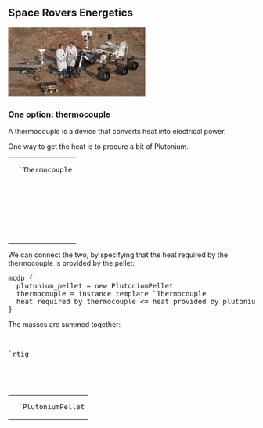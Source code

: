 
## Space Rovers Energetics


<img src="space_rovers.small.jpg" style='width: 20em'/>

### One option: thermocouple

A thermocouple is a device that converts heat into electrical power.

<table><tr><td>
    <pre class="mcdp" id="Thermocouple" label='Thermocouple.mcdp'/>
</td><td>
    <pre class="ndp_graph_templatized_labeled"
        style='height: 10em'
        >`Thermocouple</pre>
</pre></td></tr>

One way to get the heat is to procure a bit of Plutonium.

<table><tr><td>
    <pre class="mcdp" id="PlutoniumPellet" label='PlutoniumPellet.mcdp'/>
</td><td>
    <pre class="ndp_graph_templatized_labeled"
        style='sheight: 10em'
        >`PlutoniumPellet</pre>
</pre></td></tr>

We can connect the two, by specifying that the heat required by the 
thermocouple is provided by the pellet:

<p><pre class="ndp_graph_enclosed" id="plutonium_plus_thermocouple" enclosed="false">mcdp {
  plutonium_pellet = new PlutoniumPellet
  thermocouple = instance template `Thermocouple
  heat required by thermocouple <= heat provided by plutonium_pellet
}</pre></p>

The masses are summed together:

<pre class="mcdp" id='rtig'/>

<pre class="ndp_graph_enclosed">`rtig</pre>
